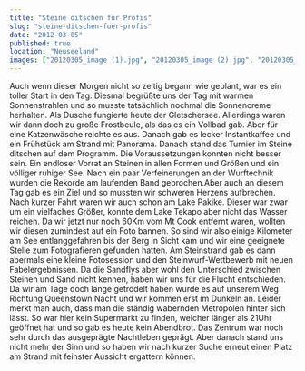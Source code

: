 ```yaml
---
title: "Steine ditschen für Profis"
slug: "steine-ditschen-fuer-profis"
date: "2012-03-05"
published: true
location: "Neuseeland"
images: ["20120305_image (1).jpg", "20120305_image (2).jpg", "20120305_image (3).jpg", "20120305_image (4).jpg", "20120305_image (5).jpg"]
---
```

Auch wenn dieser Morgen nicht so zeitig begann wie geplant, war es ein toller Start in den Tag. Diesmal begrüßte uns der Tag mit warmen Sonnenstrahlen und so musste tatsächlich nochmal die Sonnencreme herhalten. Als Dusche fungierte heute der Gletschersee. Allerdings waren wir dann doch zu große Frostbeule, als das es ein Vollbad gab. Aber für eine Katzenwäsche reichte es aus. Danach gab es lecker Instantkaffee und ein Frühstück am Strand mit Panorama.
Danach stand das Turnier im Steine ditschen auf dem Programm. Die Voraussetzungen konnten nicht besser sein. Ein endloser Vorrat an Steinen in allen Formen und Größen und ein völliger ruhiger See. Nach ein paar Verfeinerungen an der Wurftechnik wurden die Rekorde am laufenden Band gebrochen.Aber auch an diesem Tag gab es ein Ziel und so mussten wir schweren Herzens aufbrechen. Nach kurzer Fahrt waren wir auch schon am Lake Pakike. Dieser war zwar um ein vielfaches Größer, konnte dem Lake Tekapo aber nicht das Wasser reichen. Da wir jetzt nur noch 60Km vom Mt Cook entfernt waren, wollten wir diesen zumindest auf ein Foto bannen. So sind wir also einige Kilometer am See entlanggefahren bis der Berg in Sicht kam und wir eine geeignete Stelle zum Fotografieren gefunden hatten. Am Steinstrand gab es dann abermals eine kleine Fotosession und den Steinwurf-Wettbewerb mit neuen Fabelergebnissen. Da die Sandflys aber wohl den Unterschied zwischen Steinen und Sand nicht kennen, haben wir uns für die Flucht entschieden. 
Da wir am Tage doch lange getrödelt haben wurde es auf unserem Weg Richtung Queenstown Nacht und wir kommen erst im Dunkeln an. Leider merkt man auch, dass man die ständig wabernden Metropolen hinter sich lässt. So war hier kein Supermarkt zu finden, welcher länger als 21Uhr geöffnet hat und so gab es heute kein Abendbrot. Das Zentrum war noch sehr durch das ausgeprägte Nachtleben geprägt. Aber danach stand uns nicht mehr der Sinn und so haben wir nach kurzer Suche erneut einen Platz am Strand mit feinster Aussicht ergattern können.